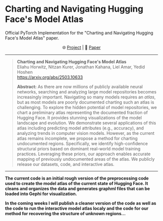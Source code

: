 # Charting and Navigating Hugging Face's Model Atlas
Official PyTorch Implementation for the "Charting and Navigating Hugging Face's Model Atlas" paper.  
<p align="center">
    🌐 <a href="https://horwitz.ai/model-atlas/" target="_blank">Project</a> | 📃 <a href="https://arxiv.org/abs/2503.10633" target="_blank">Paper</a> 
</p>

___

> **Charting and Navigating Hugging Face's Model Atlas**<br>
> Eliahu Horwitz, Nitzan Kurer, Jonathan Kahana, Liel Amar, Yedid Hoshen <br>
> <a href="https://arxiv.org/abs/2503.10633" target="_blank">https://arxiv.org/abs/2503.10633 </a> <br>
>
>**Abstract:** As there are now millions of publicly available neural networks, searching and analyzing large model repositories becomes increasingly important.
> Navigating so many models requires an *atlas*, but as most models are poorly documented charting such an atlas is challenging.
> To explore the hidden potential of model repositories, we chart a preliminary atlas representing the documented fraction of Hugging Face.
> It provides stunning visualizations of the model landscape and evolution. We demonstrate several applications of this atlas including predicting model attributes (e.g., accuracy),
>  and analyzing trends in computer vision models. However, as the current atlas remains incomplete, we propose a method for charting undocumented regions.
> Specifically, we identify high-confidence structural priors based on dominant real-world model training practices.
> Leveraging these priors, our approach enables accurate mapping of previously undocumented areas of the atlas.
> We publicly release our datasets, code, and interactive atlas.

___
**The current code is an initial rough version of the preprocessing code used to create the model atlas of the current state of Hugging Face. It cleans and organizes the data and generates graphml files that can be loaded into Gephi for visualization.**

**In the coming weeks I will publish a cleaner version of the code as well as the code to run the interactive model atlas localy and the code for our method for recovering the structure of unknown regions...**


